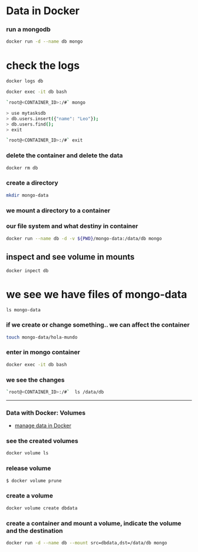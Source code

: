 # Data in Docker

### run a mongodb
```bash
docker run -d --name db mongo
```

# check the logs
```bash
docker logs db
```
```bash
docker exec -it db bash
```

```bash
`root@<CONTAINER_ID>:/#` mongo
```

```bash
> use mytasksdb
> db.users.insert({"name": "Leo"});
> db.users.find();
> exit

`root@<CONTAINER_ID>:/#` exit
```

### delete the container and delete the data
```bash
docker rm db
```

### create a directory
```bash
mkdir mongo-data
```

### we mount a directory to a container
### our file system and what destiny in container
```bash
docker run --name db -d -v ${PWD}/mongo-data:/data/db mongo
```

## inspect and see volume in mounts
```bash
docker inpect db
```
# we see we have files of mongo-data
```
ls mongo-data
```

### if we create or change something.. we can affect the container
```bash
touch mongo-data/hola-mundo
```

### enter in mongo container
```bash
docker exec -it db bash
```

### we see the changes
```bash
`root@<CONTAINER_ID>:/#`  ls /data/db
```

---

### Data with Docker: Volumes

- [manage data in Docker](https://docs.docker.com/storage/)


### see the created volumes
```bash
docker volume ls
```

### release volume
```bash
$ docker volume prune
```

### create a volume
```bash
docker volume create dbdata
```

### create a container and mount a volume, indicate the volume and the destination
```bash
docker run -d --name db --mount src=dbdata,dst=/data/db mongo
```
